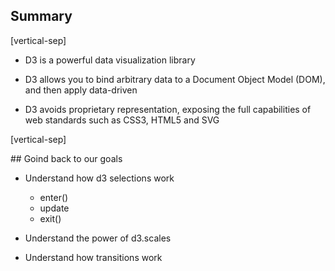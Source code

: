 ## Summary

[vertical-sep]

* D3 is a powerful data visualization library

* D3 allows you to bind arbitrary data to a Document Object Model (DOM), and then apply data-driven

* D3 avoids proprietary representation, exposing the full capabilities of web standards such as CSS3, HTML5 and SVG

[vertical-sep]

## Goind back to our goals

* Understand how d3 selections work
    * enter()
    * update
    * exit()

* Understand the power of d3.scales

* Understand how transitions work